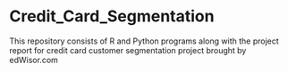 # Credit_Card_Segmentation
This repository consists of R and Python programs along with the project report for credit card customer segmentation project brought by edWisor.com

